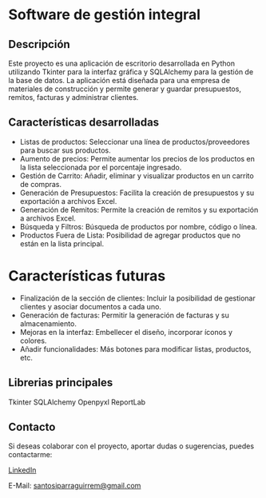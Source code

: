 # Software de gestión integral

## Descripción
Este proyecto es una aplicación de escritorio desarrollada en Python utilizando Tkinter para la interfaz gráfica y SQLAlchemy para la gestión de la base de datos. La aplicación está diseñada para una empresa de materiales de construcción y permite generar y guardar presupuestos, remitos, facturas y administrar clientes.

## Características desarrolladas
- Listas de productos: Seleccionar una línea de productos/proveedores para buscar sus productos.
- Aumento de precios: Permite aumentar los precios de los productos en la lista seleccionada por el porcentaje ingresado.
- Gestión de Carrito: Añadir, eliminar y visualizar productos en un carrito de compras.
- Generación de Presupuestos: Facilita la creación de presupuestos y su exportación a archivos Excel.
- Generación de Remitos: Permite la creación de remitos y su exportación a archivos Excel.
- Búsqueda y Filtros: Búsqueda de productos por nombre, código o línea.
- Productos Fuera de Lista: Posibilidad de agregar productos que no están en la lista principal.

# Características futuras
- Finalización de la sección de clientes: Incluir la posibilidad de gestionar clientes y asociar documentos a cada uno.
- Generación de facturas: Permitir la generación de facturas y su almacenamiento.
- Mejoras en la interfaz: Embellecer el diseño, incorporar íconos y colores.
- Añadir funcionalidades: Más botones para modificar listas, productos, etc.

## Librerias principales
Tkinter
SQLAlchemy
Openpyxl
ReportLab

## Contacto

Si deseas colaborar con el proyecto, aportar dudas o sugerencias, puedes contactarme:

[LinkedIn](https://www.linkedin.com/in/santos-iparraguirre-b738a82b3/)

E-Mail: santosiparraguirrem@gmail.com